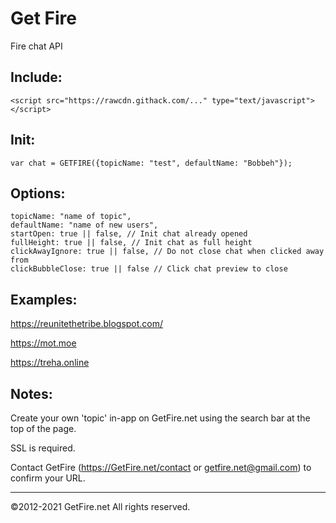 # Get Fire

Fire chat API


Include:
---

```
<script src="https://rawcdn.githack.com/..." type="text/javascript"></script>
```

Init:
---
```
var chat = GETFIRE({topicName: "test", defaultName: "Bobbeh"});
```

Options:
---
```
topicName: "name of topic",
defaultName: "name of new users",
startOpen: true || false, // Init chat already opened
fullHeight: true || false, // Init chat as full height
clickAwayIgnore: true || false, // Do not close chat when clicked away from
clickBubbleClose: true || false // Click chat preview to close
```

Examples:
---
https://reunitethetribe.blogspot.com/

https://mot.moe

https://treha.online


Notes:
---
Create your own 'topic' in-app on GetFire.net using the search bar at the top of the page.

SSL is required.

Contact GetFire (https://GetFire.net/contact or getfire.net@gmail.com) to confirm your URL.

---

©2012-2021 GetFire.net All rights reserved.

